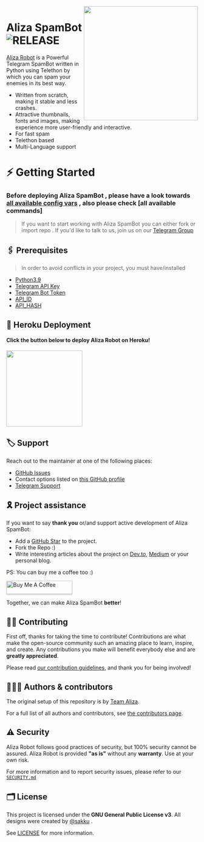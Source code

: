 <img src="https://telegra.ph/file/e79f3c2e32bd08c181f36.png" align="right" width="300" height="300"/>

# Aliza SpamBot <img src="https://img.shields.io/github/v/release/deepaiimsss/AlizaSpamBott?color=black&logo=github&logoColor=black&style=social" alt="RELEASE">

[Aliza Robot](https://github.com/deepaiimsss/AlizaSpamBot) is a Powerful Telegram SpamBot written in Python using  Telethon by which you can spam your enemies in its best way.

* Written from scratch, making it stable and less crashes.
* Attractive thumbnails, fonts and images,  making experience more user-friendly and interactive.
* For fast spam
* Telethon based
* Multi-Language support


# ⚡️ Getting Started

### Before deploying Aliza SpamBot , please have a look towards [all available config vars](../config/README.md) , also please check [all available commands]

> If you want to start working with Aliza SpamBot you can either fork or import repo .
> If you'd like to talk to us, join us on our [Telegram Group](https://t.me/Aliza_support)


## 🖇 Prerequisites

> In order to avoid conflicts in your project, you must have/installed

- [Python3.9](https://www.python.org/downloads/release/python-390/)
- [Telegram API Key](https://docs.pyrogram.org/intro/setup#api-keys)
- [Telegram Bot Token](https://t.me/botfather)
- [API_ID](https://my.telegram.org)
- [API_HASH](https://my.telegram.org)



## 🚀 Heroku Deployment

<h4>Click the button below to deploy Aliza Robot on Heroku!</h4>    
<a href="https://heroku.com/deploy/"><img src="https://img.shields.io/badge/Deploy%20To%20Heroku-blueviolet?style=for-the-badge&logo=heroku" width="200""/></a>


## 🏷 Support

Reach out to the maintainer at one of the following places:

- [GitHub Issues](https://github.com/deepaiimsss/alizaspambot/issues/new?assignees=&labels=question&template=SUPPORT_QUESTION.md&title=support%3A+)
- Contact options listed on [this GitHub profile](https://github.com/deepaiimsss)
- [Telegram Support](https://t.me/Aliza_Support)

## 🎗 Project assistance

If you want to say **thank you** or/and support active development of Aliza SpamBot:

- Add a [GitHub Star](https://github.com/deepaiimsss/AlizaSpamBot) to the project.
- Fork the Repo :)
- Write interesting articles about the project on [Dev.to](https://dev.to/), [Medium](https://medium.com/) or your personal blog.

PS: You can buy me a coffee too :)
<p><a href="https://ko-fi.com/deepaiims" target="_blank"><img src="https://www.buymeacoffee.com/assets/img/custom_images/orange_img.png" alt="Buy Me A Coffee" style="height: 35px !important;width: 174px !important;box-shadow: 0px 3px 2px 0px rgba(190, 190, 190, 0.5) !important;-webkit-box-shadow: 0px 3px 2px 0px rgba(190, 190, 190, 0.5) !important;" ></a></p>

Together, we can make Aliza SpamBot **better**!

## ✍🏻 Contributing

First off, thanks for taking the time to contribute! Contributions are what make the open-source community such an amazing place to learn, inspire, and create. Any contributions you make will benefit everybody else and are **greatly appreciated**.

Please read [our contribution guidelines](CONTRIBUTING.md), and thank you for being involved!

## 👨🏻‍💻 Authors & contributors

The original setup of this repository is by [Team Aliza](https://github.com/deepaiimsss).

For a full list of all authors and contributors, see [the contributors page](https://github.com/deepaiimsss/AlizaSpamBot/contributors).

## ⚠️ Security

Aliza Robot follows good practices of security, but 100% security cannot be assured. Aliza Robot is provided **"as is"** without any **warranty**. Use at your own risk.

For more information and to report security issues, please refer to our [`SECURITY.md`](SECURITY.md)


## 🗂 License

This project is licensed under the **GNU General Public License v3**. All designs were created by [@sakku](https://github.com/deepaiimsss) .

See [LICENSE](../LICENSE) for more information.

